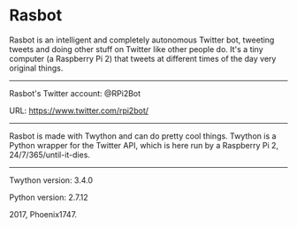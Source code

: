 # Rasbot
Rasbot is an intelligent and completely autonomous Twitter bot, tweeting tweets and doing other stuff on Twitter like other people do. It's a tiny computer (a Raspberry Pi 2) that tweets at different times of the day very original things.


-----------------------------------------------------------------------------------------------------------------------------------------


Rasbot's Twitter account: @RPi2Bot

URL: https://www.twitter.com/rpi2bot/


-----------------------------------------------------------------------------------------------------------------------------------------


Rasbot is made with Twython and can do pretty cool things. Twython is a Python wrapper for the Twitter API, which is here run by a Raspberry Pi 2, 24/7/365/until-it-dies. 


-----------------------------------------------------------------------------------------------------------------------------------------


Twython version: 3.4.0

Python version: 2.7.12

2017, Phoenix1747.
